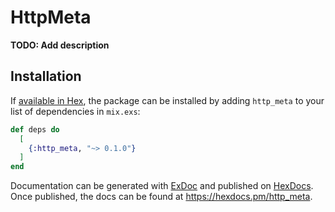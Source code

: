 # HttpMeta

**TODO: Add description**

## Installation

If [available in Hex](https://hex.pm/docs/publish), the package can be installed
by adding `http_meta` to your list of dependencies in `mix.exs`:

```elixir
def deps do
  [
    {:http_meta, "~> 0.1.0"}
  ]
end
```

Documentation can be generated with [ExDoc](https://github.com/elixir-lang/ex_doc)
and published on [HexDocs](https://hexdocs.pm). Once published, the docs can
be found at <https://hexdocs.pm/http_meta>.

